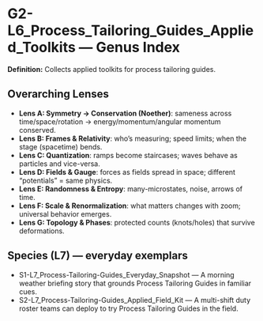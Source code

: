 # G2-L6_Process_Tailoring_Guides_Applied_Toolkits — Genus Index
**Definition:** Collects applied toolkits for process tailoring guides.

## Overarching Lenses

- **Lens A: Symmetry -> Conservation (Noether)**: sameness across time/space/rotation → energy/momentum/angular momentum conserved.
- **Lens B: Frames & Relativity**: who’s measuring; speed limits; when the stage (spacetime) bends.
- **Lens C: Quantization**: ramps become staircases; waves behave as particles and vice-versa.
- **Lens D: Fields & Gauge**: forces as fields spread in space; different “potentials” = same physics.
- **Lens E: Randomness & Entropy**: many-microstates, noise, arrows of time.
- **Lens F: Scale & Renormalization**: what matters changes with zoom; universal behavior emerges.
- **Lens G: Topology & Phases**: protected counts (knots/holes) that survive deformations.

## Species (L7) — everyday exemplars
- S1-L7_Process-Tailoring-Guides_Everyday_Snapshot — A morning weather briefing story that grounds Process Tailoring Guides in familiar cues.
- S2-L7_Process-Tailoring-Guides_Applied_Field_Kit — A multi-shift duty roster teams can deploy to try Process Tailoring Guides in the field.
